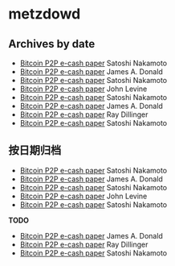 # metzdowd

## Archives by date

* [Bitcoin P2P e-cash paper](Archives/014810.md)   Satoshi Nakamoto
* [Bitcoin P2P e-cash paper](Archives/014814.md)   James A. Donald
* [Bitcoin P2P e-cash paper](Archives/014815.md)   Satoshi Nakamoto
* [Bitcoin P2P e-cash paper](Archives/014817.md)   John Levine
* [Bitcoin P2P e-cash paper](Archives/014818.md)   Satoshi Nakamoto
* [Bitcoin P2P e-cash paper](Archives/014819.md)   James A. Donald
* [Bitcoin P2P e-cash paper](Archives/014822.md)   Ray Dillinger
* [Bitcoin P2P e-cash paper](Archives/014823.md)   Satoshi Nakamoto

## 按日期归档

* [Bitcoin P2P e-cash paper](Archives-cn/014810.md)   Satoshi Nakamoto
* [Bitcoin P2P e-cash paper](Archives-cn/014814.md)   James A. Donald
* [Bitcoin P2P e-cash paper](Archives-cn/014815.md)   Satoshi Nakamoto
* [Bitcoin P2P e-cash paper](Archives-cn/014817.md)   John Levine
* [Bitcoin P2P e-cash paper](Archives-cn/014818.md)   Satoshi Nakamoto

**TODO**

* [Bitcoin P2P e-cash paper](Archives-cn/014819.md)   James A. Donald
* [Bitcoin P2P e-cash paper](Archives-cn/014822.md)   Ray Dillinger
* [Bitcoin P2P e-cash paper](Archives-cn/014823.md)   Satoshi Nakamoto
